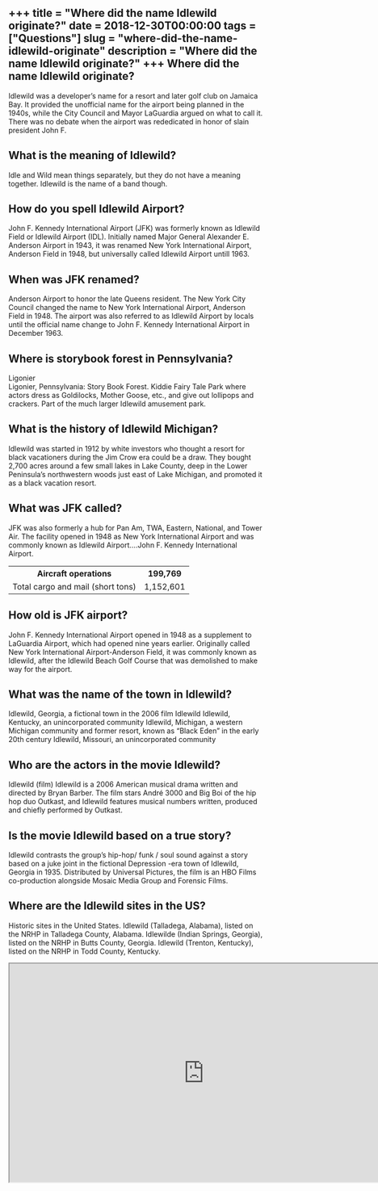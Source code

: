 +++
title = "Where did the name Idlewild originate?"
date = 2018-12-30T00:00:00
tags = ["Questions"]
slug = "where-did-the-name-idlewild-originate"
description = "Where did the name Idlewild originate?"
+++
Where did the name Idlewild originate?
--------------------------------------

Idlewild was a developer’s name for a resort and later golf club on Jamaica Bay. It provided the unofficial name for the airport being planned in the 1940s, while the City Council and Mayor LaGuardia argued on what to call it. There was no debate when the airport was rededicated in honor of slain president John F.

What is the meaning of Idlewild?
--------------------------------

Idle and Wild mean things separately, but they do not have a meaning together. Idlewild is the name of a band though.

How do you spell Idlewild Airport?
----------------------------------

John F. Kennedy International Airport (JFK) was formerly known as Idlewild Field or Idlewild Airport (IDL). Initially named Major General Alexander E. Anderson Airport in 1943, it was renamed New York International Airport, Anderson Field in 1948, but universally called Idlewild Airport untill 1963.

When was JFK renamed?
---------------------

Anderson Airport to honor the late Queens resident. The New York City Council changed the name to New York International Airport, Anderson Field in 1948. The airport was also referred to as Idlewild Airport by locals until the official name change to John F. Kennedy International Airport in December 1963.

Where is storybook forest in Pennsylvania?
------------------------------------------

Ligonier  
Ligonier, Pennsylvania: Story Book Forest. Kiddie Fairy Tale Park where actors dress as Goldilocks, Mother Goose, etc., and give out lollipops and crackers. Part of the much larger Idlewild amusement park.

What is the history of Idlewild Michigan?
-----------------------------------------

Idlewild was started in 1912 by white investors who thought a resort for black vacationers during the Jim Crow era could be a draw. They bought 2,700 acres around a few small lakes in Lake County, deep in the Lower Peninsula’s northwestern woods just east of Lake Michigan, and promoted it as a black vacation resort.

What was JFK called?
--------------------

JFK was also formerly a hub for Pan Am, TWA, Eastern, National, and Tower Air. The facility opened in 1948 as New York International Airport and was commonly known as Idlewild Airport….John F. Kennedy International Airport.

<table><tr><th>Aircraft operations</th><th>199,769</th></tr><tr><td>Total cargo and mail (short tons)</td><td>1,152,601</td></tr></table>

How old is JFK airport?
-----------------------

John F. Kennedy International Airport opened in 1948 as a supplement to LaGuardia Airport, which had opened nine years earlier. Originally called New York International Airport-Anderson Field, it was commonly known as Idlewild, after the Idlewild Beach Golf Course that was demolished to make way for the airport.

What was the name of the town in Idlewild?
------------------------------------------

Idlewild, Georgia, a fictional town in the 2006 film Idlewild Idlewild, Kentucky, an unincorporated community Idlewild, Michigan, a western Michigan community and former resort, known as “Black Eden” in the early 20th century Idlewild, Missouri, an unincorporated community

Who are the actors in the movie Idlewild?
-----------------------------------------

Idlewild (film) Idlewild is a 2006 American musical drama written and directed by Bryan Barber. The film stars André 3000 and Big Boi of the hip hop duo Outkast, and Idlewild features musical numbers written, produced and chiefly performed by Outkast.

Is the movie Idlewild based on a true story?
--------------------------------------------

Idlewild contrasts the group’s hip-hop/ funk / soul sound against a story based on a juke joint in the fictional Depression -era town of Idlewild, Georgia in 1935. Distributed by Universal Pictures, the film is an HBO Films co-production alongside Mosaic Media Group and Forensic Films.

Where are the Idlewild sites in the US?
---------------------------------------

Historic sites in the United States. Idlewild (Talladega, Alabama), listed on the NRHP in Talladega County, Alabama. Idlewilde (Indian Springs, Georgia), listed on the NRHP in Butts County, Georgia. Idlewild (Trenton, Kentucky), listed on the NRHP in Todd County, Kentucky.

<iframe allow="accelerometer; autoplay; clipboard-write; encrypted-media; gyroscope; picture-in-picture" allowfullscreen="" class="__youtube_prefs__  epyt-is-override  no-lazyload" data-no-lazy="1" data-origheight="433" data-origwidth="770" data-skipgform_ajax_framebjll="" height="433" id="_ytid_70515" loading="lazy" src="https://www.youtube.com/embed/9ejRYjxwUBA?enablejsapi=1&autoplay=0&cc_load_policy=0&cc_lang_pref=&iv_load_policy=1&loop=0&modestbranding=0&rel=1&fs=1&playsinline=0&autohide=2&theme=dark&color=red&controls=1&" title="YouTube player" width="770"></iframe>